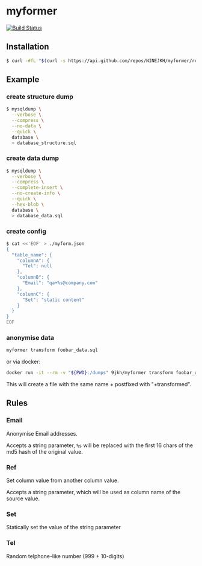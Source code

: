# myformer

[![Build Status](https://travis-ci.com/NINEJKH/myformer.svg?branch=master)](https://travis-ci.com/NINEJKH/myformer)

## Installation

```bash
$ curl -#fL "$(curl -s https://api.github.com/repos/NINEJKH/myformer/releases/latest | grep 'browser_download_url' | sed -n 's/.*"\(http.*\)".*/\1/p')" | sudo tee /usr/local/bin/myformer > /dev/null && sudo chmod +x /usr/local/bin/myformer
```

## Example

### create structure dump

```bash
$ mysqldump \
  --verbose \
  --compress \
  --no-data \
  --quick \
  database \
  > database_structure.sql
```

### create data dump

```bash
$ mysqldump \
  --verbose \
  --compress \
  --complete-insert \
  --no-create-info \
  --quick \
  --hex-blob \
  database \
  > database_data.sql
```

### create config

```bash
$ cat <<'EOF' > ./myform.json
{
  "table_name": {
    "columnA": {
      "Tel": null
    },
    "columnB": {
      "Email": "qa+%s@company.com"
    },
    "columnC": {
      "Set": "static content"
    }
  }
}
EOF
```

### anonymise data

```bash
myformer transform foobar_data.sql
```

or via docker:

```bash
docker run -it --rm -v "${PWD}:/dumps" 9jkh/myformer transform foobar_data.sql
```

This will create a file with the same name + postfixed with "+transformed".

## Rules

### Email

Anonymise Email addresses.

Accepts a string parameter, `%s` will be replaced with the first 16 chars
of the md5 hash of the original value. 

### Ref

Set column value from another column value.

Accepts a string parameter, which will be used as column name of the
source value.

### Set

Statically set the value of the string parameter

### Tel

Random telphone-like number (999 + 10-digits)
